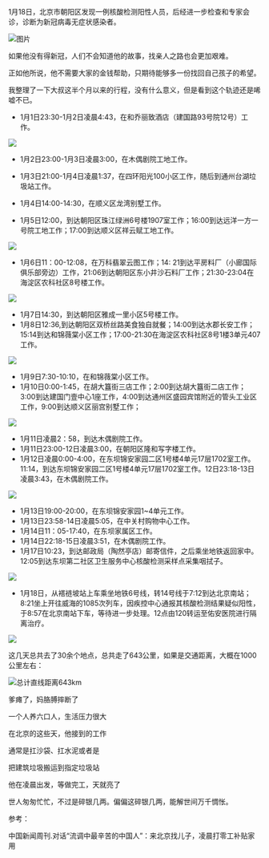

1月18日，北京市朝阳区发现一例核酸检测阳性人员，后经进一步检查和专家会诊，诊断为新冠病毒无症状感染者。



![图片](https://mmbiz.qpic.cn/mmbiz_png/qRCxicPtm13JLfryrgEtXibHSTOPNMicpQe2ckaRNrZ6wYl9SHZKiahjKWdl4XW0pmwb25V8icibkWyoSqUShAf9ia14w/640?wx_fmt=png&tp=webp&wxfrom=5&wx_lazy=1&wx_co=1)

如果他没有得新冠，人们不会知道他的故事，找亲人之路也会更加艰难。

正如他所说，他不需要大家的金钱帮助，只期待能够多一份找回自己孩子的希望。

我整理了一下大叔这半个月以来的行程，没有什么意义，但是看到这个轨迹还是唏嘘不已。



- 1月1日23:30-1月2日凌晨4:43，在和乔丽致酒店（建国路93号院12号）工作。

![](http://pics.landcover100.com/pics//image/20220120211929.png)

- 1月2日23:00-1月3日凌晨3:00，在木偶剧院工地工作。

- 1月3日21:00-1月4日凌晨1:37，在四环阳光100小区工作，随后到通州台湖垃圾站工作。
- 1月4日14:00-14:30，在顺义区龙湾别墅工作。
- 1月5日12:00，到达朝阳区珠江绿洲6号楼1907室工作；16:00到达远洋一方一号院工地工作；17:00到达顺义区祥云赋工地工作。

![](https://img-blog.csdnimg.cn/08b92a91180847ed984fd424ac52e192.png?x-oss-process=image/watermark,type_d3F5LXplbmhlaQ,shadow_50,text_Q1NETiBA6ZSQ5aSa5a6d55qE5Zyw55CG56m66Ze0,size_20,color_FFFFFF,t_70,g_se,x_16)

- 1月6日11：00-12:08，在万科翡翠云图工作；14: 21到达平房料厂（小廊国际俱乐部旁边）工作，21:06到达朝阳区东小井沙石料厂工作；21:30-23:04在海淀区农科社区8号楼工作。

![](https://img-blog.csdnimg.cn/132bc3c3b75849ee9b3e8862f72813e1.png?x-oss-process=image/watermark,type_d3F5LXplbmhlaQ,shadow_50,text_Q1NETiBA6ZSQ5aSa5a6d55qE5Zyw55CG56m66Ze0,size_20,color_FFFFFF,t_70,g_se,x_16)

- 1月7日14:30，到达朝阳区雅成一里小区5号楼工作。
- 1月8日12:36,到达朝阳区双桥丝路美食独自就餐；14:00到达水郡长安工作；15:14到达和锦薇棠小区工作；17:00-21:30在海淀区农科社区8号1楼3单元407工作。

![](https://img-blog.csdnimg.cn/674afeb256784b47b32a623ed63d2570.png?x-oss-process=image/watermark,type_d3F5LXplbmhlaQ,shadow_50,text_Q1NETiBA6ZSQ5aSa5a6d55qE5Zyw55CG56m66Ze0,size_19,color_FFFFFF,t_70,g_se,x_16)

- 1月9日7:30-10:10，在和锦薇棠小区工作。
- 1月10日0:00-1:45，在胡大簋街三店工作；2:00到达胡大簋街二店工作；3:00到达建国门壹中心1座工作，4:00到达通州区盛园宾馆附近的管头工业区工作，9:00到达顺义区丽宫别墅工作；

![](https://img-blog.csdnimg.cn/81bd70c8e59d49959a102bc82b67ea2e.png?x-oss-process=image/watermark,type_d3F5LXplbmhlaQ,shadow_50,text_Q1NETiBA6ZSQ5aSa5a6d55qE5Zyw55CG56m66Ze0,size_20,color_FFFFFF,t_70,g_se,x_16)

- 1月11日凌晨2：58，到达木偶剧院工作。
- 1月11日23:00-12日凌晨3:00，在朝阳区隆和写字楼工作。
- 1月12日凌晨0:00-4:00，在东坝锦安家园二区1号楼4单元17层1702室工作。11:14，到达东坝锦安家园二区1号楼4单元17层1702室工作。12日23:18-13日凌晨3:43，在木偶剧院工作。

![](https://img-blog.csdnimg.cn/6dbbe852962b48ed945ecce46f497248.png?x-oss-process=image/watermark,type_d3F5LXplbmhlaQ,shadow_50,text_Q1NETiBA6ZSQ5aSa5a6d55qE5Zyw55CG56m66Ze0,size_20,color_FFFFFF,t_70,g_se,x_16)

- 1月13日19:00-20:00，在东坝锦安家园1~4单元工作。
- 1月13日23:58-14日凌晨5:05，在中关村购物中心工作。
- 1月14日11：05-17:40，在东坝家属区工作。
- 1月14日22:18-15日凌晨3:51，在木偶剧院工作。
- 1月17日10:23，到达邮政局（陶然亭店）邮寄信件，之后乘坐地铁返回家中。12:05到达东坝第二社区卫生服务中心核酸检测采样点采集咽拭子。

![](https://img-blog.csdnimg.cn/2692981822024b54b711941ec2e3b07c.png?x-oss-process=image/watermark,type_d3F5LXplbmhlaQ,shadow_50,text_Q1NETiBA6ZSQ5aSa5a6d55qE5Zyw55CG56m66Ze0,size_20,color_FFFFFF,t_70,g_se,x_16)

- 1月18日，从褡裢坡站上车乘坐地铁6号线，转14号线于7:12到达北京南站；8:21坐上开往威海的1085次列车，因疾控中心通报其核酸检测结果疑似阳性，于8:57在北京南站下车，等待进一步处理。12点由120转运至佑安医院进行隔离治疗。

![](https://img-blog.csdnimg.cn/a5eb0524838b41f28a4dc70bbb72c7d8.png?x-oss-process=image/watermark,type_d3F5LXplbmhlaQ,shadow_50,text_Q1NETiBA6ZSQ5aSa5a6d55qE5Zyw55CG56m66Ze0,size_19,color_FFFFFF,t_70,g_se,x_16)

这几天总共去了30余个地点，总共走了643公里，如果是交通距离，大概在1000公里左右：

![总计直线距离643km](https://img-blog.csdnimg.cn/ddb8cfc1b2174c02adadb698aea6463f.png?x-oss-process=image/watermark,type_d3F5LXplbmhlaQ,shadow_50,text_Q1NETiBA6ZSQ5aSa5a6d55qE5Zyw55CG56m66Ze0,size_20,color_FFFFFF,t_70,g_se,x_16)

爹瘫了，妈胳膊摔断了

一个人养六口人，生活压力很大

在北京的这些天，他接到的工作

通常是扛沙袋、扛水泥或者是

把建筑垃圾搬运到指定垃圾站

他在凌晨出发，等做完工，天就亮了



世人匆匆忙忙，不过是碎银几两。偏偏这碎银几两，能解世间万千惆怅。



参考：

中国新闻周刊.对话“流调中最辛苦的中国人”：来北京找儿子，凌晨打零工补贴家用
